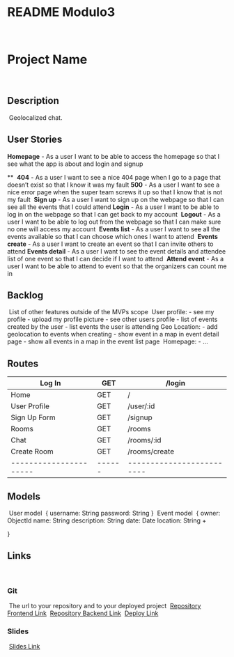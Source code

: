 # README Modulo3

​

# Project Name

​

## Description

​
Geolocalized chat.
​

## User Stories

**Homepage** - As a user I want to be able to access the homepage so that I see what the app is about and login and signup

**
​
**404** - As a user I want to see a nice 404 page when I go to a page that doesn’t exist so that I know it was my fault
​
**500** - As a user I want to see a nice error page when the super team screws it up so that I know that is not my fault
​
​
**Sign up** - As a user I want to sign up on the webpage so that I can see all the events that I could attend
​
**Login** - As a user I want to be able to log in on the webpage so that I can get back to my account
​
**Logout** - As a user I want to be able to log out from the webpage so that I can make sure no one will access my account
​
**Events list** - As a user I want to see all the events available so that I can choose which ones I want to attend
​
**Events create** - As a user I want to create an event so that I can invite others to attend
​
**Events detail** - As a user I want to see the event details and attendee list of one event so that I can decide if I want to attend
​
**Attend event** - As a user I want to be able to attend to event so that the organizers can count me in
​

## Backlog

​
List of other features outside of the MVPs scope
​
User profile: - see my profile - upload my profile picture - see other users profile - list of events created by the user - list events the user is attending
​
Geo Location: - add geolocation to events when creating - show event in a map in event detail page - show all events in a map in the event list page
​
Homepage: - …
​

## Routes

| Log In                 | GET    | /login                    |
| ---------------------- | ------ | ------------------------- |
| Home                   | GET    | /                         |
| User Profile           | GET    | /user/:id                 |
| Sign Up Form           | GET    | /signup                   |
| Rooms                  | GET    | /rooms                    |
| Chat                   | GET    | /rooms/:id                |
| Create Room            | GET    | /rooms/create             |
| ---------------------- | ------ | ------------------------- |

## Models

​
User model
​
{
username: String
password: String
}
​
Event model
​
{
owner: ObjectId<User>
name: String
description: String
date: Date
location: String +

}
​

## Links

​

### Git

​
The url to your repository and to your deployed project
​
[Repository Frontend Link](http://github.com/)
​
[Repository Backend Link](http://github.com/)
​
[Deploy Link](http://heroku.com/)
​

### Slides

​
[Slides Link](http://slides.com/)
